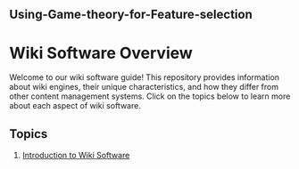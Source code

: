 ## Using-Game-theory-for-Feature-selection


# Wiki Software Overview

Welcome to our wiki software guide! This repository provides information about wiki engines, their unique characteristics, and how they differ from other content management systems. Click on the topics below to learn more about each aspect of wiki software.

## Topics

1. [Introduction to Wiki Software](topic1.md)
